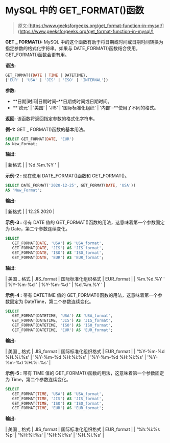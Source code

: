 # MySQL 中的 GET_FORMAT()函数

> 原文:[https://www.geeksforgeeks.org/get_format-function-in-mysql/](https://www.geeksforgeeks.org/get_format-function-in-mysql/)

**GET _ FORMAT():**
MySQL 中的这个函数有助于将日期或时间或日期时间转换为指定参数的格式化字符串。如果与 DATE_FORMAT()函数结合使用，GET_FORMAT()函数会更有用。

**语法:**

```sql
GET_FORMAT({DATE | TIME | DATETIME}, 
{'EUR' | 'USA' | 'JIS' | 'ISO' | 'INTERNAL'})
```

**参数:**

*   **日期|时间|日期时间–**日期或时间或日期时间。
*   **'欧元' | '美国' | 'JIS' | '国际标准化组织' | '内部'–**使用了不同的格式。

**返回:**
该函数将返回指定参数的格式化字符串。

**例-1:**
GET _ FORMAT()函数的基本用法。

```sql
SELECT GET_FORMAT(DATE, 'EUR') 
As New_Format;
```

**输出:**

| 新格式 |
| %d.%m.%Y ' |

**示例-2 :**
现在使用 DATE_FORMAT()函数和 GET_FORMAT()。

```sql
SELECT DATE_FORMAT('2020-12-25', GET_FORMAT(DATE, 'USA')) 
AS 'New_Format';
```

**输出:**

| 新格式 |
| 12.25.2020 |

**示例-3 :**
带有 DATE 值的 GET_FORMAT()函数的用法，这意味着第一个参数固定为 Date，第二个参数连续变化。

```sql
SELECT  
   GET_FORMAT(DATE, 'USA') AS 'USA_format',
   GET_FORMAT(DATE, 'JIS') AS 'JIS_format',
   GET_FORMAT(DATE, 'ISO') AS 'ISO_format',
   GET_FORMAT(DATE, 'EUR') AS 'EUR_format';

```

**输出:**

| 美国 _ 格式 | JIS_format | 国际标准化组织格式 | EUR_format |
| %m.%d.%Y ' | %Y-%m-%d ' | %Y-%m-%d ' | %d.%m.%Y ' |

**示例-4 :**
带有 DATETIME 值的 GET_FORMAT()函数的用法，这意味着第一个参数固定为 DateTime，第二个参数连续变化。

```sql
SELECT  
   GET_FORMAT(DATETIME, 'USA') AS 'USA_format',
   GET_FORMAT(DATETIME, 'JIS') AS 'JIS_format',
   GET_FORMAT(DATETIME, 'ISO') AS 'ISO_format',
   GET_FORMAT(DATETIME, 'EUR') AS 'EUR_format';

```

**输出:**

| 美国 _ 格式 | JIS_format | 国际标准化组织格式 | EUR_format |
| '%Y-%m-%d %H.%i.%s' | '%Y-%m-%d %H:%i:%s' | '%Y-%m-%d %H:%i:%s' | '%Y-%m-%d %H.%i.%s' |

**示例-5 :**
带有 TIME 值的 GET_FORMAT()函数的用法，这意味着第一个参数固定为 Time，第二个参数连续变化。

```sql
SELECT  
   GET_FORMAT(TIME, 'USA') AS 'USA_format',
   GET_FORMAT(TIME, 'JIS') AS 'JIS_format',
   GET_FORMAT(TIME, 'ISO') AS 'ISO_format',
   GET_FORMAT(TIME, 'EUR') AS 'EUR_format';
```

**输出:**

| 美国 _ 格式 | JIS_format | 国际标准化组织格式 | EUR_format |
| '%h:%i:%s %p' | '%H:%i:%s' | '%H:%i:%s' | '%H.%i.%s' |